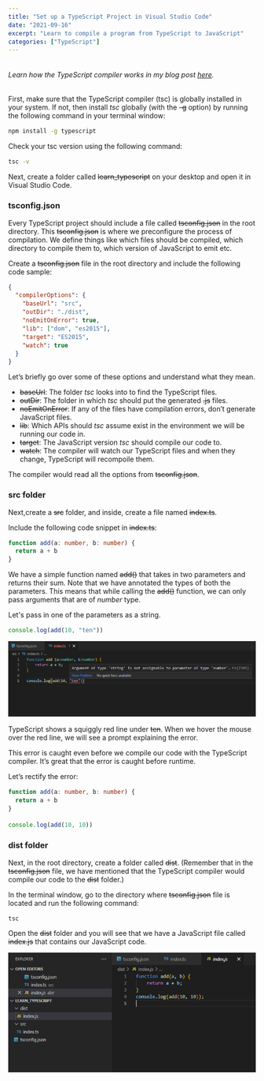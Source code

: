 ```yaml
---
title: "Set up a TypeScript Project in Visual Studio Code"
date: "2021-09-16"
excerpt: "Learn to compile a program from TypeScript to JavaScript"
categories: ["TypeScript"]
---
```


```toc

```

###### Learn how the TypeScript compiler works in my blog post [here](https://hemanta.io/how-does-the-typescript-compiler-work/).

First, make sure that the TypeScript compiler (tsc) is globally installed in your system. If not, then install _tsc_ globally (with the ~~-g~~ option) by running the following command in your terminal window:

```sh {numberLines}
npm install -g typescript
```

Check your tsc version using the following command:

```sh {numberLines}
tsc -v
```

Next, create a folder called ~~learn_typescript~~ on your desktop and open it in Visual Studio Code.

### tsconfig.json

Every TypeScript project should include a file called ~~tsconfig.json~~ in the root directory. This ~~tsconfig.json~~ is where we preconfigure the process of compilation. We define things like which files should be compiled, which directory to compile them to, which version of JavaScript to emit etc.

Create a ~~tsconfig.json~~ file in the root directory and include the following code sample:

```json {numberLines}
{
  "compilerOptions": {
    "baseUrl": "src",
    "outDir": "./dist",
    "noEmitOnError": true,
    "lib": ["dom", "es2015"],
    "target": "ES2015",
    "watch": true
  }
}
```

Let’s briefly go over some of these options and understand what they mean.

- ~~baseUrl~~: The folder _tsc_ looks into to find the TypeScript files.
- ~~outDir~~: The folder in which _tsc_ should put the generated ~~.js~~ files.
- ~~noEmitOnError~~: If any of the files have compilation errors, don’t generate JavaScript files.
- ~~lib~~: Which APIs should _tsc_ assume exist in the environment we will be running our code in.
- ~~target~~: The JavaScript version _tsc_ should compile our code to.
- ~~watch~~: The compiler will watch our TypeScript files and when they change, TypeScript will recompoile them.

The compiler would read all the options from ~~tsconfig.json~~.

### src folder

Next,create a ~~src~~ folder, and inside, create a file named ~~index.ts~~.

Include the following code snippet in ~~index.ts~~:

```ts {numberLines}
function add(a: number, b: number) {
  return a + b
}
```

We have a simple function named ~~add()~~ that takes in two parameters and returns their sum. Note that we have annotated the types of both the parameters. This means that while calling the ~~add()~~ function, we can only pass arguments that are of _number_ type.

Let's pass in one of the parameters as a string.

```ts {numberLines}
console.log(add(10, "ten"))
```

![Error](../images/typescriptCompilation/error.png)

TypeScript shows a squiggly red line under ~~ten~~. When we hover the mouse over the red line, we will see a prompt explaining the error.

This error is caught even before we compile our code with the TypeScript compiler. It’s great that the error is caught before runtime.

Let’s rectify the error:

```ts {numberLines}
function add(a: number, b: number) {
  return a + b
}

console.log(add(10, 10))
```

### dist folder

Next, in the root directory, create a folder called ~~dist~~. (Remember that in the ~~tsconfig.json~~ file, we have mentioned that the TypeScript compiler would compile our code to the ~~dist~~ folder.)

In the terminal window, go to the directory where ~~tsconfig.json~~ file is located and run the following command:

```sh {numberLines}
tsc
```

Open the ~~dist~~ folder and you will see that we have a JavaScript file called ~~index.js~~ that contains our JavaScript code.

![Folder Structure](../images/typescriptCompilation/folderStructure.png)
